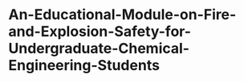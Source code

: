 # An-Educational-Module-on-Fire-and-Explosion-Safety-for-Undergraduate-Chemical-Engineering-Students